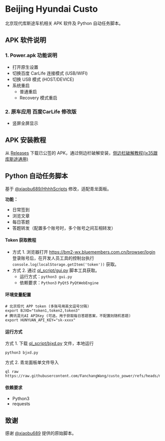 # Beijing Hyundai Custo

北京现代库斯途车机相关 APK 软件及 Python 自动任务脚本。

## APK 软件说明

### 1. Power.apk 功能说明
- 打开原生设置
- 切换百度 CarLife 连接模式 (USB/WIFI)
- 切换 USB 模式 (HOST/DEVICE)
- 系统重启
  - 普通重启
  - Recovery 模式重启

### 2. 原车应用 百度CarLife 修改版
- 竖屏全屏显示

## APK 安装教程
从 [Releases](https://github.com/FanchangWang/custo_power/releases) 下载已公签的 APK，通过侧边栏破解安装，[侧边栏破解教程(ix35跟库斯途通用)](https://www.dongchedi.com/ugc/article/7230446621241344524)


## Python 自动任务脚本
基于 [@xiaobu689/HhhhScripts](https://github.com/xiaobu689/HhhhScripts) 修改，适配青龙面板。

**功能：**
- 日常签到
- 浏览文章
- 每日答题
- 答题转发（配置多个账号时，多个账号之间互相转发）

#### Token 获取教程
- 方式 1. 浏览器打开 https://bm2-wx.bluemembers.com.cn/browser/login 登录账号后，在开发人员工具的控制台执行 `console.log(localStorage.getItem('token'))` 获取。
- 方式 2. 通过 [ql_script/gui.py](./ql_script/gui.py) 脚本工具获取。
    + 运行方式：`python3 gui.py`
    + 依赖要求：`Python3` `PyQt5` `PyQtWebEngine`

#### 环境变量配置
```shell
# 北京现代 APP token (多账号用英文逗号分隔)
export BJXD="token1,token2,token3"
# 腾讯混元AI APIKey (可选，用于获取每日答题答案，不配置则随机答题)
export HUNYUAN_API_KEY="sk-xxxx"
```

#### 运行方式

方式 1. 下载 [ql_script/bjxd.py](./ql_script/bjxd.py) 文件，本地运行
```shell
python3 bjxd.py
```

方式 2. 青龙面板单文件导入
```shell
ql raw https://raw.githubusercontent.com/FanchangWang/custo_power/refs/heads/main/ql_script/bjxd.py
```

#### 依赖要求
- Python3
- requests

## 致谢
感谢 [@xiaobu689](https://github.com/xiaobu689) 提供的原始脚本。
